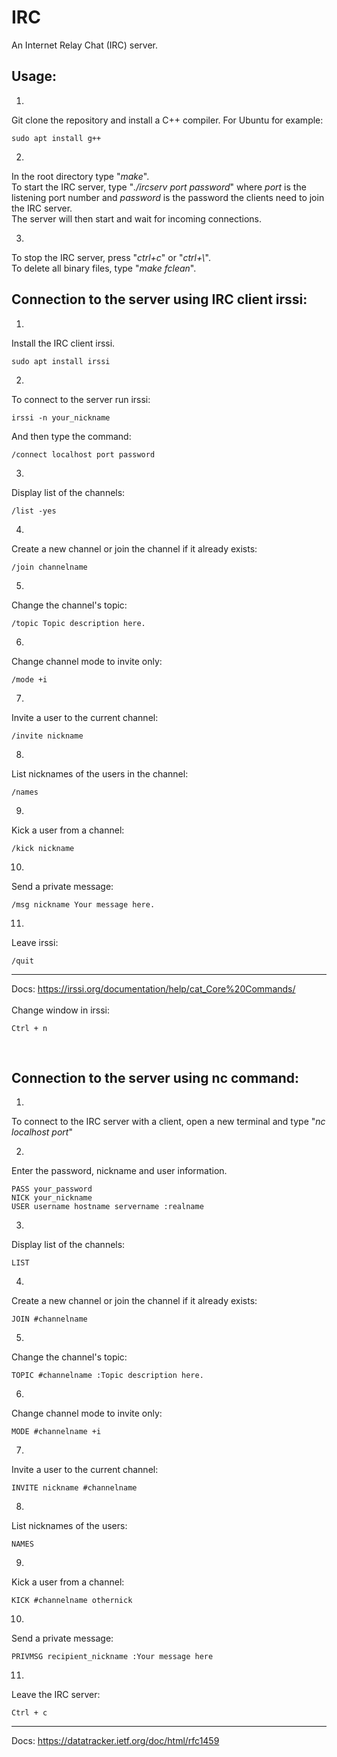 # IRC
An Internet Relay Chat (IRC) server.

## Usage:

1.
Git clone the repository and install a C++ compiler.
For Ubuntu for example:
```
sudo apt install g++
```

2.
In the root directory type "*make*".<br>
To start the IRC server, type "*./ircserv port password*" where *port* is the listening port number and *password* is the password the clients need to join the IRC server.<br>
The server will then start and wait for incoming connections.<br>

3.
To stop the IRC server, press "*ctrl+c*" or "*ctrl+\\*".<br>
To delete all binary files, type "*make fclean*".<br>


## Connection to the server using IRC client irssi:

1.
Install the IRC client irssi.<br>
```
sudo apt install irssi
```

2.
To connect to the server run irssi:
```
irssi -n your_nickname
```
And then type the command:
```
/connect localhost port password
```

3.
Display list of the channels:
```
/list -yes
```

4.
Create a new channel or join the channel if it already exists:
```
/join channelname
```

5.
Change the channel's topic:
```
/topic Topic description here.
```

6.
Change channel mode to invite only:
```
/mode +i
```

7.
Invite a user to the current channel:
```
/invite nickname
```

8.
List nicknames of the users in the channel:
```
/names
```

9.
Kick a user from a channel:
```
/kick nickname
```

10.
Send a private message:
```
/msg nickname Your message here.
```

11.
Leave irssi:
```
/quit
```

---

Docs:
https://irssi.org/documentation/help/cat_Core%20Commands/<br><br>
Change window in irssi:
```
Ctrl + n
```
<br>


## Connection to the server using nc command:

1.
To connect to the IRC server with a client, open a new terminal and type "*nc localhost port*"<br>

2.
Enter the password, nickname and user information.
```
PASS your_password
NICK your_nickname
USER username hostname servername :realname
```

3.
Display list of the channels:
```
LIST
```

4.
Create a new channel or join the channel if it already exists:
```
JOIN #channelname
```

5.
Change the channel's topic:
```
TOPIC #channelname :Topic description here.
```

6.
Change channel mode to invite only:
```
MODE #channelname +i
```

7.
Invite a user to the current channel:
```
INVITE nickname #channelname
```

8.
List nicknames of the users:
```
NAMES
```

9.
Kick a user from a channel:
```
KICK #channelname othernick
```

10.
Send a private message:
```
PRIVMSG recipient_nickname :Your message here
```

11.
Leave the IRC server:
```
Ctrl + c
```

---

Docs:
https://datatracker.ietf.org/doc/html/rfc1459<br>
